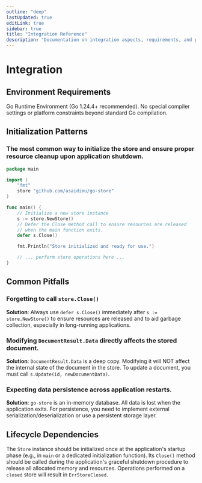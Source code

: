 ```yaml
---
outline: "deep"
lastUpdated: true
editLink: true
sidebar: true
title: "Integration Reference"
description: "Documentation on integration aspects, requirements, and patterns"
---
```

# Integration

## Environment Requirements

Go Runtime Environment (Go 1.24.4+ recommended). No special compiler settings or platform constraints beyond standard Go compilation.

## Initialization Patterns

### The most common way to initialize the store and ensure proper resource cleanup upon application shutdown.



```go
package main

import (
	"fmt"
	store "github.com/asaidimu/go-store"
)

func main() {
	// Initialize a new store instance
	s := store.NewStore()
	// Defer the Close method call to ensure resources are released
	// when the main function exits.
	defer s.Close()

	fmt.Println("Store initialized and ready for use.")

	// ... perform store operations here ...
}
```


## Common Pitfalls

### Forgetting to call `store.Close()`

**Solution**: Always use `defer s.Close()` immediately after `s := store.NewStore()` to ensure resources are released and to aid garbage collection, especially in long-running applications.

### Modifying `DocumentResult.Data` directly affects the stored document.

**Solution**: `DocumentResult.Data` is a deep copy. Modifying it will NOT affect the internal state of the document in the store. To update a document, you must call `s.Update(id, newDocumentData)`.

### Expecting data persistence across application restarts.

**Solution**: `go-store` is an in-memory database. All data is lost when the application exits. For persistence, you need to implement external serialization/deserialization or use a persistent storage layer.

## Lifecycle Dependencies

The `Store` instance should be initialized once at the application's startup phase (e.g., in `main` or a dedicated initialization function). Its `Close()` method should be called during the application's graceful shutdown procedure to release all allocated memory and resources. Operations performed on a `closed` store will result in `ErrStoreClosed`.

